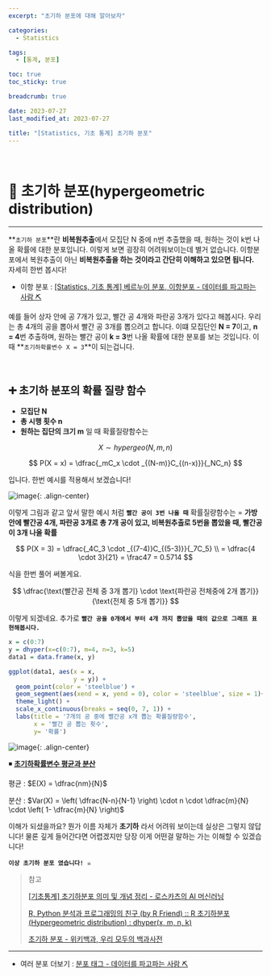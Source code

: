 ```yaml
---
excerpt: "초기하 분포에 대해 알아보자"

categories:
  - Statistics

tags:
  - [통계, 분포]

toc: true
toc_sticky: true

breadcrumb: true

date: 2023-07-27
last_modified_at: 2023-07-27

title: "[Statistics, 기초 통계] 초기하 분포"
---
```


<br>

# 📌 초기하 분포(hypergeometric distribution)
---

**`초기하 분포`**란 **비복원추출**에서 모집단 N 중에 n번 추출했을 때, 원하는 것이 k번 나올 확률에 대한 분포입니다. 이렇게 보면 굉장히 어려워보이는데 별거 없습니다. 이항분포에서 복원추출이 아닌 **비복원추출을 하는 것이라고 간단히 이해하고 있으면 됩니다.** 자세히 한번 봅시다!

- 이항 분포 : [[Statistics, 기초 통계] 베르누이 분포, 이항분포 - 데이터를 파고파는 사람 ⛏️](https://novicedata.github.io/statistics/%EC%9D%B4%ED%95%AD%EB%B2%A0%EB%A5%B4%EB%88%84%EC%9D%B4/)

예를 들어 상자 안에 공 7개가 있고, 빨간 공 4개와 파란공 3개가 있다고 해봅시다. 우리는 총 4개의 공을 뽑아서 빨간 공 3개를 뽑으려고 합니다. 이떄 모집단인 **N = 7**이고, **n = 4**번 추출하며, 원하는 빨간 공이 **k = 3**번 나올 확률에 대한 분포를 보는 것입니다. 이 때 **`초기하확률변수 X = 3`**이 되는겁니다.

<br>

## ➕ 초기하 분포의 확률 질량 함수

- **모집단 N**
- **총 시행 횟수 n**
- **원하는 집단의 크기 m**
일 때 확률질량함수는

$$
X \sim hypergeo(N, m, n)
$$

$$
P(X = x) = \dfrac{_mC_x \cdot _{(N-m)}C_{(n-x)}}{_NC_n}
$$

입니다. 한번 예시를 적용해서 보겠습니다!

![image](https://github.com/novicedata/colab_practice/assets/88019539/648fedb7-7e85-492e-8473-c6bf58208e52){: .align-center}

이렇게 그림과 같고 앞서 말한 예시 처럼 **`빨간 공이 3번 나올 때`** 확률질량함수는 = **가방안에 빨간공 4개, 파란공 3개로 총 7개 공이 있고, 비복원추출로 5번을 뽑았을 때, 빨간공이 3개 나올 확률**

$$
P(X = 3) = \dfrac{_4C_3 \cdot _{(7-4)}C_{(5-3)}}{_7C_5} \\ = \dfrac{4 \cdot 3}{21} = \frac47 = 0.5714
$$

식을 한번 풀어 써볼게요.

$$
\dfrac{\text{빨간공 전체 중 3개 뽑기} \cdot \text{파란공 전체중에 2개 뽑기}}{\text{전체 중 5개 뽑기}}
$$

이렇게 되겠네요. 추가로 **`빨간 공을 0개에서 부터 4개 까지 뽑았을 때의 값으로 그래프 표현해봅시다.`**

```r
x = c(0:7)
y = dhyper(x=c(0:7), m=4, n=3, k=5)
data1 = data.frame(x, y)

ggplot(data1, aes(x = x,
                  y = y)) +
  geom_point(color = 'steelblue') +
  geom_segment(aes(xend = x, yend = 0), color = 'steelblue', size = 1)+
  theme_light() +
  scale_x_continuous(breaks = seq(0, 7, 1)) +
  labs(title = '7개의 공 중에 빨간공 x개 뽑는 확률질량함수',
       x = '빨간 공 뽑는 횟수',
       y= '확률')
```

![image](https://github.com/novicedata/colab_practice/assets/88019539/48aea3ed-8ac8-464f-9e48-3b58a74b1742){: .align-center}

◾ **<U>초기하확률변수 평균과 분산</U>**

평균 : $E(X) = \dfrac{nm}{N}$

분산 : $Var(X) = \left( \dfrac{N-n}{N-1} \right) \cdot n \cdot \dfrac{m}{N} \cdot \left( 1- \dfrac{m}{N} \right)$

이해가 되셨을까요? 뭔가 이름 자체가 **초기하** 라서 어려워 보이는데 실상은 그렇지 않답니다! 물론 깊게 들어간다면 어렵겠지만 당장 이게 어떤걸 말하는 가는 이해할 수 있겠습니다!

**`이상 초기하 분포 였습니다! ☠️`**

> 참고
> 
> [[기초통계] 초기하분포 의미 및 개념 정리 - 로스카츠의 AI 머신러닝](https://losskatsu.github.io/statistics/hypergeometric/#)
> 
> [R, Python 분석과 프로그래밍의 친구 (by R Friend) :: R 초기하분포 (Hypergeometric distribution) : dhyper(x, m, n, k)](https://rfriend.tistory.com/100)
> 
> [초기하 분포 - 위키백과, 우리 모두의 백과사전](https://ko.wikipedia.org/wiki/%EC%B4%88%EA%B8%B0%ED%95%98_%EB%B6%84%ED%8F%AC)

---

- 여러 분포 더보기 : [분포 태그 - 데이터를 파고파는 사람 ⛏️](https://novicedata.github.io/tags/#%EB%B6%84%ED%8F%AC)

